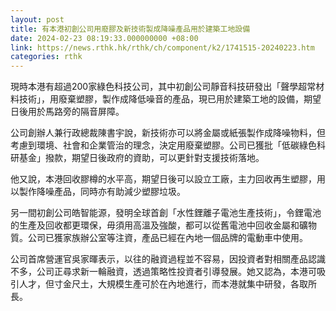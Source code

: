 ```yaml
---
layout: post
title: 有本港初創公司用廢膠及新技術製成降噪產品用於建築工地設備
date: 2024-02-23 08:19:33.000000000 +08:00
link: https://news.rthk.hk/rthk/ch/component/k2/1741515-20240223.htm
categories: rthk
---
```


現時本港有超過200家綠色科技公司，其中初創公司靜音科技研發出「聲學超常材料技術」，用廢棄塑膠，製作成降低噪音的產品，現已用於建築工地的設備，期望日後用於馬路旁的隔音屏障。

公司創辦人兼行政總裁陳書宇說，新技術亦可以將金屬或紙張製作成降噪物料，但考慮到環境、社會和企業管治的理念，決定用廢棄塑膠。公司已獲批「低碳綠色科研基金」撥款，期望日後政府的資助，可以更針對支援技術落地。

他又說，本港回收膠樽的水平高，期望日後可以設立工廠，主力回收再生塑膠，用以製作降噪產品，同時亦有助減少塑膠垃圾。

另一間初創公司皓智能源，發明全球首創「水性鋰離子電池生產技術」，令鋰電池的生產及回收都更環保，毋須用高溫及強酸，都可以從舊電池中回收金屬和礦物質。公司已獲家族辦公室等注資，產品已經在內地一個品牌的電動車中使用。

公司首席營運官吳家暉表示，以往的融資過程並不容易，因投資者對相關產品認識不多，公司正尋求新一輪融資，透過策略性投資者引導發展。她又認為，本港可吸引人才，但寸金尺土，大規模生產可於在內地進行，而本港就集中研發，各取所長。

